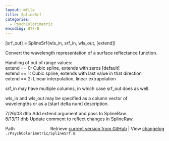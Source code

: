 ```yaml
---
layout: mfile
title: SplineSrf
categories:
  - PsychColorimetric
encoding: UTF-8
---
```


[srf\_out] = SplineSrf(wls\_in, srf\_in, wls\_out, [extend])  

Convert the wavelength representation of a surface reflectance function.  


Handling of out of range values:  
  extend == 0: Cubic spline, extends with zeros [default]  
  extend == 1: Cubic spline, extends with last value in that direction  
  extend == 2: Linear interpolation, linear extrapolation  

srf\_in may have multiple columns, in which case srf\_out does as well.  

wls\_in and wls\_out may be specified as a column vector of  
wavelengths or as a [start delta num] description.  

7/26/03 dhb  Add extend argument and pass to SplineRaw.  
8/13/11 dhb  Update comment to reflect changes in SplineRaw.  


<div class="code_header" style="text-align:right;">
  <span style="float:left;">Path&nbsp;&nbsp;</span> <span class="counter">Retrieve <a href=
  "https://raw.github.com/Psychtoolbox-3/Psychtoolbox-3/beta/./PsychColorimetric/SplineSrf.m">current version from GitHub</a> | View <a href=
  "https://github.com/Psychtoolbox-3/Psychtoolbox-3/commits/beta/./PsychColorimetric/SplineSrf.m">changelog</a></span>
</div>
<div class="code">
  <code>./PsychColorimetric/SplineSrf.m</code>
</div>
